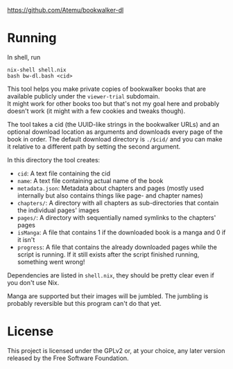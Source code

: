 https://github.com/Atemu/bookwalker-dl

# Running
In shell, run 
```shell
nix-shell shell.nix
bash bw-dl.bash <cid>
```

This tool helps you make private copies of bookwalker books that are available publicly under the `viewer-trial` subdomain.  
It might work for other books too but that's not my goal here and probably doesn't work (it might with a few cookies and tweaks though).

The tool takes a cid (the UUID-like strings in the bookwalker URLs) and an optional download location as arguments and downloads every page of the book in order.
The default download directory is `./$cid/` and you can make it relative to a different path by setting the second argument.

In this directory the tool creates:

* `cid`: A text file containing the cid
* `name`: A text file containing actual name of the book
* `metadata.json`: Metadata about chapters and pages (mostly used internally but also contains things like page- and chapter names)
* `chapters/`: A directory with all chapters as sub-directories that contain the individual pages' images
* `pages/`: A directory with sequentially named symlinks to the chapters' pages
* `isManga`: A file that contains 1 if the downloaded book is a manga and 0 if it isn't
* `progress`: A file that contains the already downloaded pages while the script is running. If it still exists after the script finished running, something went wrong!

Dependencies are listed in `shell.nix`, they should be pretty clear even if you don't use Nix.

Manga are supported but their images will be jumbled. The jumbling is probably reversible but this program can't do that yet.

# License

This project is licensed under the GPLv2 or, at your choice, any later version released by the Free Software Foundation.
